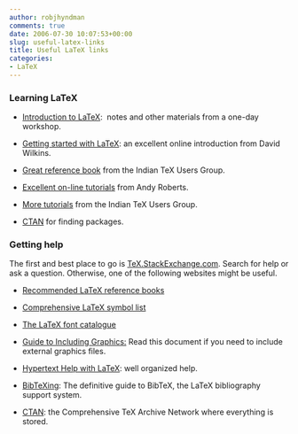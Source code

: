 ```yaml
---
author: robjhyndman
comments: true
date: 2006-07-30 10:07:53+00:00
slug: useful-latex-links
title: Useful LaTeX links
categories:
- LaTeX
---
```


### Learning LaTeX
    
  * [Introduction to LaTeX](/hyndsight/latex-workshop/):  notes and other materials from a one-day workshop.

    
  * [Getting started with LaTeX](http://www.maths.tcd.ie/%7Edwilkins/LaTeXPrimer/): an excellent online introduction from David Wilkins.

    
  * [Great reference book](http://www.tug.org/twg/mactex/tutorials/ltxprimer-1.0.pdf) from the Indian TeX Users Group.

    
  * [Excellent on-line tutorials](http://www.andy-roberts.net/misc/latex/) from Andy Roberts.

    
  * [More tutorials](http://www.tug.org/tutorials/tugindia/) from the Indian TeX Users Group.

    
  * [CTAN](https://ctan.org/) for finding packages.





### Getting help



The first and best place to go is [TeX.StackExchange.com](http://tex.stackexchange.com). Search for help or ask a question. Otherwise, one of the following websites might be useful.




    
  * [Recommended LaTeX reference books ](/hyndsight/latex-books/)

    
  * [Comprehensive LaTeX symbol list](http://www.ctan.org/tex-archive/info/symbols/comprehensive/symbols-a4.pdf)

    
  * [The LaTeX font catalogue](http://www.tug.dk/FontCatalogue/)

    
  * [Guide to Including Graphics:](http://www.ctan.org/tex-archive/macros/latex/required/graphics/grfguide.pdf) Read this document if you need to include external graphics files.

    
  * [Hypertext Help with LaTeX](http://www.giss.nasa.gov/tools/latex/ltx-2.html): well organized help.

    
  * [BibTeXing](http://newton.ex.ac.uk/tex/pack/bibtex/btxdoc/btxdoc.html): The definitive guide to BibTeX, the LaTeX bibliography support system.

    
  * [CTAN](http://ctan.unsw.edu.au/): the Comprehensive TeX Archive Network where everything is stored.


